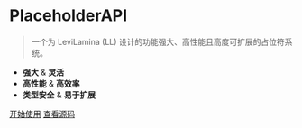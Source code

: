<!-- docs/_coverpage.md -->

# PlaceholderAPI

> 一个为 LeviLamina (LL) 设计的功能强大、高性能且高度可扩展的占位符系统。

-   **强大** & **灵活**
-   **高性能** & **高效率**
-   **类型安全** & **易于扩展**

[开始使用](use/Install.md)
[查看源码](https://github.com/yangyangzhong82/Placeholder)
